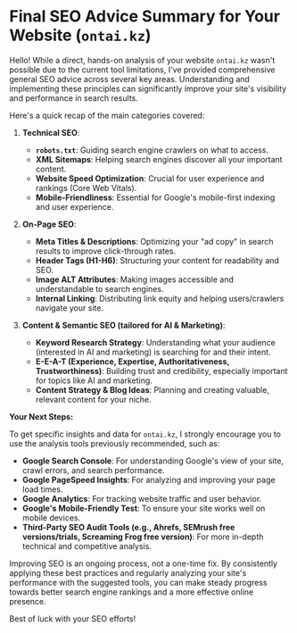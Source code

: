 # Final SEO Advice Summary for Your Website (`ontai.kz`)

Hello! While a direct, hands-on analysis of your website `ontai.kz` wasn't possible due to the current tool limitations, I've provided comprehensive general SEO advice across several key areas. Understanding and implementing these principles can significantly improve your site's visibility and performance in search results.

Here's a quick recap of the main categories covered:

1.  **Technical SEO**:
    *   **`robots.txt`**: Guiding search engine crawlers on what to access.
    *   **XML Sitemaps**: Helping search engines discover all your important content.
    *   **Website Speed Optimization**: Crucial for user experience and rankings (Core Web Vitals).
    *   **Mobile-Friendliness**: Essential for Google's mobile-first indexing and user experience.

2.  **On-Page SEO**:
    *   **Meta Titles & Descriptions**: Optimizing your "ad copy" in search results to improve click-through rates.
    *   **Header Tags (H1-H6)**: Structuring your content for readability and SEO.
    *   **Image ALT Attributes**: Making images accessible and understandable to search engines.
    *   **Internal Linking**: Distributing link equity and helping users/crawlers navigate your site.

3.  **Content & Semantic SEO (tailored for AI & Marketing)**:
    *   **Keyword Research Strategy**: Understanding what your audience (interested in AI and marketing) is searching for and their intent.
    *   **E-E-A-T (Experience, Expertise, Authoritativeness, Trustworthiness)**: Building trust and credibility, especially important for topics like AI and marketing.
    *   **Content Strategy & Blog Ideas**: Planning and creating valuable, relevant content for your niche.

**Your Next Steps:**

To get specific insights and data for `ontai.kz`, I strongly encourage you to use the analysis tools previously recommended, such as:

*   **Google Search Console**: For understanding Google's view of your site, crawl errors, and search performance.
*   **Google PageSpeed Insights**: For analyzing and improving your page load times.
*   **Google Analytics**: For tracking website traffic and user behavior.
*   **Google's Mobile-Friendly Test**: To ensure your site works well on mobile devices.
*   **Third-Party SEO Audit Tools (e.g., Ahrefs, SEMrush free versions/trials, Screaming Frog free version)**: For more in-depth technical and competitive analysis.

Improving SEO is an ongoing process, not a one-time fix. By consistently applying these best practices and regularly analyzing your site's performance with the suggested tools, you can make steady progress towards better search engine rankings and a more effective online presence.

Best of luck with your SEO efforts!
